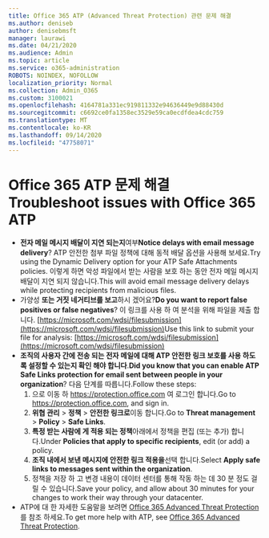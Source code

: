 ```yaml
---
title: Office 365 ATP (Advanced Threat Protection) 관련 문제 해결
ms.author: deniseb
author: denisebmsft
manager: laurawi
ms.date: 04/21/2020
ms.audience: Admin
ms.topic: article
ms.service: o365-administration
ROBOTS: NOINDEX, NOFOLLOW
localization_priority: Normal
ms.collection: Admin_O365
ms.custom: 3100021
ms.openlocfilehash: 4164781a331ec919811332e94636449e9d88430d
ms.sourcegitcommit: c6692ce0fa1358ec3529e59ca0ecdfdea4cdc759
ms.translationtype: MT
ms.contentlocale: ko-KR
ms.lasthandoff: 09/14/2020
ms.locfileid: "47758071"
---
```

# <a name="troubleshoot-issues-with-office-365-atp"></a><span data-ttu-id="b6890-102">Office 365 ATP 문제 해결</span><span class="sxs-lookup"><span data-stu-id="b6890-102">Troubleshoot issues with Office 365 ATP</span></span>

- <span data-ttu-id="b6890-103">**전자 메일 메시지 배달이 지연 되는지**여부</span><span class="sxs-lookup"><span data-stu-id="b6890-103">**Notice delays with email message delivery**?</span></span> <span data-ttu-id="b6890-104">ATP 안전한 첨부 파일 정책에 대해 동적 배달 옵션을 사용해 보세요.</span><span class="sxs-lookup"><span data-stu-id="b6890-104">Try using the Dynamic Delivery option for your ATP Safe Attachments policies.</span></span> <span data-ttu-id="b6890-105">이렇게 하면 악성 파일에서 받는 사람을 보호 하는 동안 전자 메일 메시지 배달이 지연 되지 않습니다.</span><span class="sxs-lookup"><span data-stu-id="b6890-105">This will avoid email message delivery delays while protecting recipients from malicious files.</span></span>
- <span data-ttu-id="b6890-106">가양성 **또는 거짓 네거티브를 보고**하시 겠어요?</span><span class="sxs-lookup"><span data-stu-id="b6890-106">**Do you want to report false positives or false negatives**?</span></span> <span data-ttu-id="b6890-107">이 링크를 사용 하 여 분석을 위해 파일을 제출 합니다. [https://microsoft.com/wdsi/filesubmission](https://microsoft.com/wdsi/filesubmission)</span><span class="sxs-lookup"><span data-stu-id="b6890-107">Use this link to submit your file for analysis: [https://microsoft.com/wdsi/filesubmission](https://microsoft.com/wdsi/filesubmission)</span></span>
- <span data-ttu-id="b6890-108">**조직의 사용자 간에 전송 되는 전자 메일에 대해 ATP 안전한 링크 보호를 사용 하도록 설정할 수 있는지 확인 해야 합니다**.</span><span class="sxs-lookup"><span data-stu-id="b6890-108">**Did you know that you can enable ATP Safe Links protection for email sent between people in your organization**?</span></span> <span data-ttu-id="b6890-109">다음 단계를 따릅니다.</span><span class="sxs-lookup"><span data-stu-id="b6890-109">Follow these steps:</span></span>
    1. <span data-ttu-id="b6890-110">으로 이동 하 https://protection.office.com 여 로그인 합니다.</span><span class="sxs-lookup"><span data-stu-id="b6890-110">Go to https://protection.office.com, and sign in.</span></span>
    2. <span data-ttu-id="b6890-111">**위협 관리**  >  **정책**  >  **안전한 링크로**이동 합니다.</span><span class="sxs-lookup"><span data-stu-id="b6890-111">Go to **Threat management** > **Policy** > **Safe Links**.</span></span>
    3. <span data-ttu-id="b6890-112">**특정 받는 사람에 게 적용 되는 정책**아래에서 정책을 편집 (또는 추가) 합니다.</span><span class="sxs-lookup"><span data-stu-id="b6890-112">Under **Policies that apply to specific recipients**, edit (or add) a policy.</span></span>
    4. <span data-ttu-id="b6890-113">**조직 내에서 보낸 메시지에 안전한 링크 적용을**선택 합니다.</span><span class="sxs-lookup"><span data-stu-id="b6890-113">Select **Apply safe links to messages sent within the organization**.</span></span>
    5. <span data-ttu-id="b6890-114">정책을 저장 하 고 변경 내용이 데이터 센터를 통해 작동 하는 데 30 분 정도 걸릴 수 있습니다.</span><span class="sxs-lookup"><span data-stu-id="b6890-114">Save your policy, and allow about 30 minutes for your changes to work their way through your datacenter.</span></span>
- <span data-ttu-id="b6890-115">ATP에 대 한 자세한 도움말을 보려면 [Office 365 Advanced Threat Protection](https://docs.microsoft.com/microsoft-365/security/office-365-security/office-365-atp)를 참조 하세요.</span><span class="sxs-lookup"><span data-stu-id="b6890-115">To get more help with ATP, see [Office 365 Advanced Threat Protection](https://docs.microsoft.com/microsoft-365/security/office-365-security/office-365-atp).</span></span>